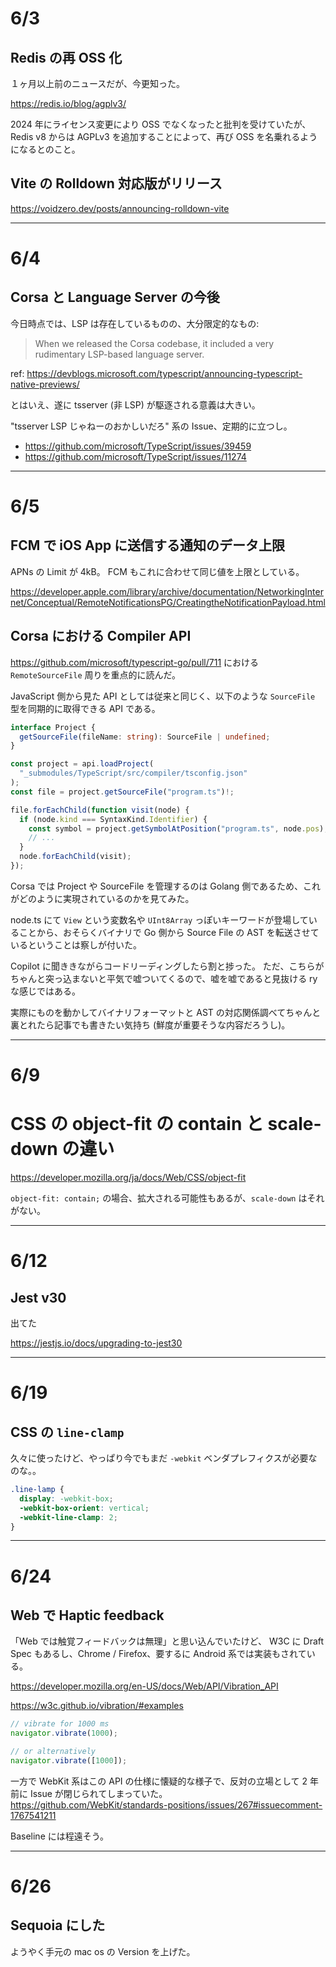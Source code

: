 # 6/3

## Redis の再 OSS 化

１ヶ月以上前のニュースだが、今更知った。

https://redis.io/blog/agplv3/

2024 年にライセンス変更により OSS でなくなったと批判を受けていたが、Redis v8 からは AGPLv3 を追加することによって、再び OSS を名乗れるようになるとのこと。

## Vite の Rolldown 対応版がリリース

https://voidzero.dev/posts/announcing-rolldown-vite

---

# 6/4

## Corsa と Language Server の今後

今日時点では、LSP は存在しているものの、大分限定的なもの:

> When we released the Corsa codebase, it included a very rudimentary LSP-based language server.

ref: https://devblogs.microsoft.com/typescript/announcing-typescript-native-previews/

とはいえ、遂に tsserver (非 LSP) が駆逐される意義は大きい。

"tsserver LSP じゃねーのおかしいだろ" 系の Issue、定期的に立つし。

- https://github.com/microsoft/TypeScript/issues/39459
- https://github.com/microsoft/TypeScript/issues/11274

---

# 6/5

## FCM で iOS App に送信する通知のデータ上限

APNs の Limit が 4kB。 FCM もこれに合わせて同じ値を上限としている。

https://developer.apple.com/library/archive/documentation/NetworkingInternet/Conceptual/RemoteNotificationsPG/CreatingtheNotificationPayload.html

## Corsa における Compiler API

https://github.com/microsoft/typescript-go/pull/711 における `RemoteSourceFile` 周りを重点的に読んだ。

JavaScript 側から見た API としては従来と同じく、以下のような `SourceFile` 型を同期的に取得できる API である。

```ts
interface Project {
  getSourceFile(fileName: string): SourceFile | undefined;
}
```

```ts
const project = api.loadProject(
  "_submodules/TypeScript/src/compiler/tsconfig.json"
);
const file = project.getSourceFile("program.ts")!;

file.forEachChild(function visit(node) {
  if (node.kind === SyntaxKind.Identifier) {
    const symbol = project.getSymbolAtPosition("program.ts", node.pos);
    // ...
  }
  node.forEachChild(visit);
});
```

Corsa では Project や SourceFile を管理するのは Golang 側であるため、これがどのように実現されているのかを見てみた。

node.ts にて `View` という変数名や `UInt8Array` っぽいキーワードが登場していることから、おそらくバイナリで Go 側から Source File の AST を転送させているということは察しが付いた。

Copilot に聞ききながらコードリーディングしたら割と捗った。
ただ、こちらがちゃんと突っ込まないと平気で嘘ついてくるので、嘘を嘘であると見抜ける ry な感じではある。

実際にものを動かしてバイナリフォーマットと AST の対応関係調べてちゃんと裏とれたら記事でも書きたい気持ち (鮮度が重要そうな内容だろうし)。

---

# 6/9

# CSS の object-fit の contain と scale-down の違い

https://developer.mozilla.org/ja/docs/Web/CSS/object-fit

`object-fit: contain;` の場合、拡大される可能性もあるが、`scale-down` はそれがない。

---

# 6/12

## Jest v30

出てた

https://jestjs.io/docs/upgrading-to-jest30

---

# 6/19

## CSS の `line-clamp`

久々に使ったけど、やっぱり今でもまだ `-webkit` ベンダプレフィクスが必要なのな。。

```css
.line-lamp {
  display: -webkit-box;
  -webkit-box-orient: vertical;
  -webkit-line-clamp: 2;
}
```

---

# 6/24

## Web で Haptic feedback

「Web では触覚フィードバックは無理」と思い込んでいたけど、 W3C に Draft Spec もあるし、Chrome / Firefox、要するに Android 系では実装もされている。

https://developer.mozilla.org/en-US/docs/Web/API/Vibration_API

https://w3c.github.io/vibration/#examples

```js
// vibrate for 1000 ms
navigator.vibrate(1000);

// or alternatively
navigator.vibrate([1000]);
```

一方で WebKit 系はこの API の仕様に懐疑的な様子で、反対の立場として 2 年前に Issue が閉じられてしまっていた。
https://github.com/WebKit/standards-positions/issues/267#issuecomment-1767541211

Baseline には程遠そう。

---

# 6/26

## Sequoia にした

ようやく手元の mac os の  Version を上げた。
